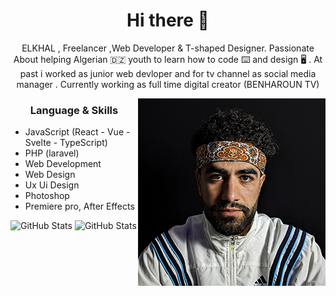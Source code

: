 <h1 align="center"> Hi there 👋 </h1>
<p align="center"> ELKHAL , Freelancer ,Web Developer & T-shaped Designer. Passionate About helping Algerian 🇩🇿 youth to learn how to code ⌨️ and design 🖥 .
At past i worked as junior web devloper and for tv channel as social media manager . Currently working as full time digital creator (BENHAROUN TV)  </p>
<img align="right" src="Elkhal.jpg" height="300" width="300">
<h3 align="center"> Language & Skills </h3>

- JavaScript (React - Vue - Svelte - TypeScript)
- PHP (laravel)
- Web Development
- Web Design
- Ux Ui Design
- Photoshop
- Premiere pro, After Effects 

![GitHub Stats](https://github-readme-stats.vercel.app/api?username=EL-KHAL&theme=radical)
![GitHub Stats](https://github-readme-stats.vercel.app/api/top-langs/?username=EL-KHAL&layout=compact&langs_count=7&theme=tokyonight)


